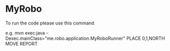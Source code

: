 # MyRobo
To run the code please use this command

 e.g. mvn exec:java -Dexec.mainClass="me.robo.application.MyRoboRunner" 
        PLACE 0,1,NORTH
        MOVE
        REPORT
    
